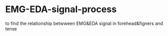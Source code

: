 # EMG-EDA-signal-process
to find the relationship betwween EMG&amp;EDA signal in forehead&amp;figners and tense
